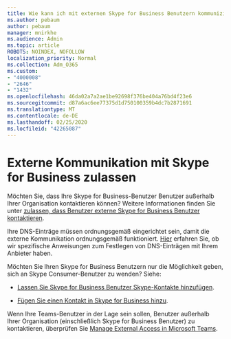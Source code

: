 ```yaml
---
title: Wie kann ich mit externen Skype for Business Benutzern kommunizieren?
ms.author: pebaum
author: pebaum
manager: mnirkhe
ms.audience: Admin
ms.topic: article
ROBOTS: NOINDEX, NOFOLLOW
localization_priority: Normal
ms.collection: Adm_O365
ms.custom:
- "4000008"
- "2646"
- "1432"
ms.openlocfilehash: 46da02a7a2ae1be92698f376be404a76bd4f23e6
ms.sourcegitcommit: d87a6ac6ee77375d1d750100359b4dc7b2871691
ms.translationtype: MT
ms.contentlocale: de-DE
ms.lasthandoff: 02/25/2020
ms.locfileid: "42265087"
---
```

# <a name="allow-external-communications-with-skype-for-business"></a>Externe Kommunikation mit Skype for Business zulassen 

Möchten Sie, dass Ihre Skype for Business-Benutzer Benutzer außerhalb Ihrer Organisation kontaktieren können? Weitere Informationen finden Sie unter [zulassen, dass Benutzer externe Skype for Business Benutzer kontaktieren](https://docs.microsoft.com/skypeforbusiness/set-up-skype-for-business-online/allow-users-to-contact-external-skype-for-business-users).

Ihre DNS-Einträge müssen ordnungsgemäß eingerichtet sein, damit die externe Kommunikation ordnungsgemäß funktioniert. [Hier](https://docs.microsoft.com/office365/admin/get-help-with-domains/set-up-your-domain-host-specific-instructions?view=o365-worldwide) erfahren Sie, ob wir spezifische Anweisungen zum Festlegen von DNS-Einträgen mit Ihrem Anbieter haben. 

Möchten Sie Ihren Skype for Business Benutzern nur die Möglichkeit geben, sich an Skype Consumer-Benutzer zu wenden? Siehe:

- [Lassen Sie Skype for Business Benutzer Skype-Kontakte hinzufügen](https://docs.microsoft.com/skypeforbusiness/set-up-skype-for-business-online/let-skype-for-business-users-add-skype-contacts). 

- [Fügen Sie einen Kontakt in Skype for Business hinzu](https://support.office.com/article/add-a-contact-in-skype-for-business-89338023-2adf-4f5c-90b6-f8b6f72fadd1).


Wenn Ihre Teams-Benutzer in der Lage sein sollen, Benutzer außerhalb Ihrer Organisation (einschließlich Skype for Business Benutzer) zu kontaktieren, überprüfen Sie [Manage External Access in Microsoft Teams](https://docs.microsoft.com/microsoftteams/let-your-teams-users-communicate-with-other-people). 